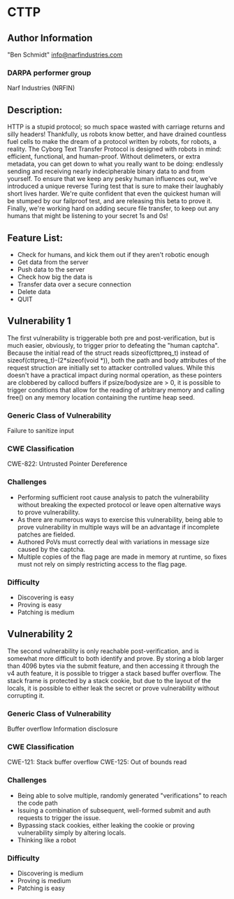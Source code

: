 # CTTP

## Author Information

"Ben Schmidt" <info@narfindustries.com>

### DARPA performer group

Narf Industries (NRFIN)

## Description:
HTTP is a stupid protocol; so much space wasted with carriage returns and silly headers!
Thankfully, us robots know better, and have drained countless fuel cells to make the dream of a protocol written by robots, for robots, a reality.
The Cyborg Text Transfer Protocol is designed with robots in mind: efficient, functional, and human-proof.
Without delimeters, or extra metadata, you can get down to what you really want to be doing: endlessly sending and receiving nearly indecipherable binary data to and from yourself.
To ensure that we keep any pesky human influences out, we've introduced a unique reverse Turing test that is sure to make their laughably short lives harder.
We're quite confident that even the quickest human will be stumped by our failproof test, and are releasing this beta to prove it.
Finally, we're working hard on adding secure file transfer, to keep out any humans that might be listening to your secret 1s and 0s!

## Feature List:

- Check for humans, and kick them out if they aren't robotic enough
- Get data from the server
- Push data to the server
- Check how big the data is
- Transfer data over a secure connection
- Delete data
- QUIT

## Vulnerability 1
The first vulnerability is triggerable both pre and post-verification, but is much easier, obviously, to trigger prior to defeating the "human captcha".
Because the initial read of the struct reads sizeof(cttpreq\_t) instead of sizeof(cttpreq\_t)-(2\*sizeof(void \*)), both the path and body attributes of the request struction are initially set to attacker controlled values.
While this doesn't have a practical impact during normal operation, as these pointers are clobbered by callocd buffers if psize/bodysize are > 0, it is possible to trigger conditions that allow for the reading of arbitrary memory and calling free() on any memory location containing the runtime heap seed.

### Generic Class of Vulnerability
Failure to sanitize input

### CWE Classification
CWE-822: Untrusted Pointer Dereference

### Challenges
* Performing sufficient root cause analysis to patch the vulnerability without breaking the expected protocol or leave open alternative ways to prove vulnerability.
* As there are numerous ways to exercise this vulnerability, being able to prove vulnerability in multiple ways will be an advantage if incomplete patches are fielded.
* Authored PoVs must correctly deal with variations in message size caused by the captcha.
* Multiple copies of the flag page are made in memory at runtime, so fixes must not rely on simply restricting access to the flag page.

### Difficulty
* Discovering is easy
* Proving is easy
* Patching is medium

## Vulnerability 2
The second vulnerability is only reachable post-verification, and is somewhat more difficult to both identify and prove.
By storing a blob larger than 4096 bytes via the submit feature, and then accessing it through the v4 auth feature, it is possible to trigger a stack based buffer overflow.
The stack frame is protected by a stack cookie, but due to the layout of the locals, it is possible to either leak the secret or prove vulnerability without corrupting it.

### Generic Class of Vulnerability
Buffer overflow
Information disclosure

### CWE Classification
CWE-121: Stack buffer overflow
CWE-125: Out of bounds read

### Challenges
* Being able to solve multiple, randomly generated "verifications" to reach the code path
* Issuing a combination of subsequent, well-formed submit and auth requests to trigger the issue.
* Bypassing stack cookies, either leaking the cookie or proving vulnerability simply by altering locals.
* Thinking like a robot

### Difficulty
* Discovering is medium
* Proving is medium
* Patching is easy

